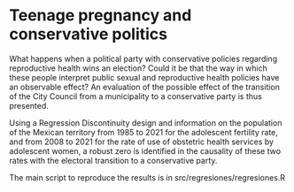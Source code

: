 # Teenage pregnancy and conservative politics

What happens when a political party with conservative policies regarding reproductive health wins an election? Could it be that the way in which these people interpret public sexual and reproductive health policies have an observable effect? An evaluation of the possible effect of the transition of the City Council from a municipality to a conservative party is thus presented.

Using a Regression Discontinuity design and information on the population of the Mexican territory from 1985 to 2021 for the adolescent fertility rate, and from 2008 to 2021 for the rate of use of obstetric health services by adolescent women, a robust zero is identified in the causality of these two rates with the electoral transition to a conservative party.

The main script to reproduce the results is in src/regresiones/regresiones.R
